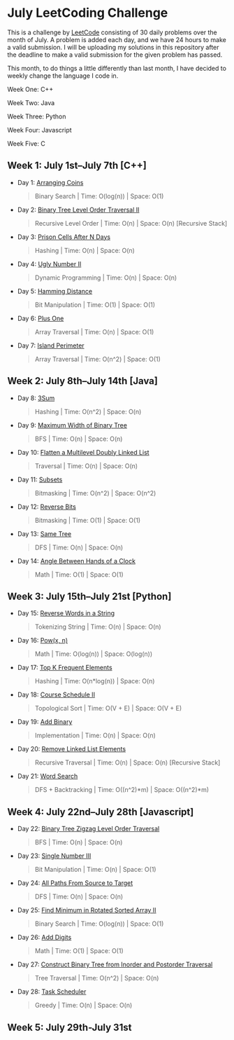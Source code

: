 # July LeetCoding Challenge

This is a challenge by [LeetCode](https://leetcode.com/explore/featured/card/july-leetcoding-challenge/) consisting of 30 daily problems over the month of July. A problem is added each day, and we have 24 hours to make a valid submission. I will be uploading my solutions in this repository after the deadline to make a valid submission for the given problem has passed.

This month, to do things a little differently than last month, I have decided to weekly change the language I code in. 

Week One: C++

Week Two: Java

Week Three: Python

Week Four: Javascript

Week Five: C


## Week 1: July 1st–July 7th [C++]

* Day 1: [Arranging Coins](https://leetcode.com/explore/featured/card/july-leetcoding-challenge/544/week-1-july-1st-july-7th/3377/)

    > Binary Search | 
    > Time: O(log(n)) |
    > Space: O(1)

* Day 2: [Binary Tree Level Order Traversal II](https://leetcode.com/explore/featured/card/july-leetcoding-challenge/544/week-1-july-1st-july-7th/3378/)

    > Recursive Level Order | 
    > Time: O(n) |
    > Space: O(n) [Recursive Stack]

* Day 3: [Prison Cells After N Days](https://leetcode.com/explore/featured/card/july-leetcoding-challenge/544/week-1-july-1st-july-7th/3379/)

    > Hashing | 
    > Time: O(n) |
    > Space: O(n)

* Day 4: [Ugly Number II](https://leetcode.com/explore/featured/card/july-leetcoding-challenge/544/week-1-july-1st-july-7th/3380/)

    > Dynamic Programming | 
    > Time: O(n) |
    > Space: O(n)

* Day 5: [Hamming Distance](https://leetcode.com/explore/featured/card/july-leetcoding-challenge/544/week-1-july-1st-july-7th/3381/)

    > Bit Manipulation | 
    > Time: O(1) |
    > Space: O(1)

* Day 6: [Plus One](https://leetcode.com/explore/featured/card/july-leetcoding-challenge/544/week-1-july-1st-july-7th/3382/)

    > Array Traversal | 
    > Time: O(n) |
    > Space: O(1)

* Day 7: [Island Perimeter](https://leetcode.com/explore/featured/card/july-leetcoding-challenge/544/week-1-july-1st-july-7th/3383/)

    > Array Traversal | 
    > Time: O(n^2) |
    > Space: O(1)


## Week 2: July 8th–July 14th [Java]

* Day 8: [3Sum](https://leetcode.com/explore/featured/card/july-leetcoding-challenge/545/week-2-july-8th-july-14th/3384/)

    > Hashing | 
    > Time: O(n^2) |
    > Space: O(n)

* Day 9: [Maximum Width of Binary Tree](https://leetcode.com/explore/featured/card/july-leetcoding-challenge/545/week-2-july-8th-july-14th/3385/)

    > BFS | 
    > Time: O(n) |
    > Space: O(n)

* Day 10: [Flatten a Multilevel Doubly Linked List](https://leetcode.com/explore/featured/card/july-leetcoding-challenge/545/week-2-july-8th-july-14th/3386/)

    > Traversal | 
    > Time: O(n) |
    > Space: O(n)

* Day 11: [Subsets](https://leetcode.com/explore/featured/card/july-leetcoding-challenge/545/week-2-july-8th-july-14th/3387/)

    > Bitmasking | 
    > Time: O(n^2) |
    > Space: O(n^2)

* Day 12: [Reverse Bits](https://leetcode.com/explore/featured/card/july-leetcoding-challenge/545/week-2-july-8th-july-14th/3388/)

    > Bitmasking | 
    > Time: O(1) |
    > Space: O(1)

* Day 13: [Same Tree](https://leetcode.com/explore/featured/card/july-leetcoding-challenge/545/week-2-july-8th-july-14th/3389/)

    > DFS | 
    > Time: O(n) |
    > Space: O(n)

* Day 14: [Angle Between Hands of a Clock](https://leetcode.com/explore/featured/card/july-leetcoding-challenge/545/week-2-july-8th-july-14th/3390/)

    > Math | 
    > Time: O(1) |
    > Space: O(1)


## Week 3: July 15th–July 21st [Python]

* Day 15: [Reverse Words in a String](https://leetcode.com/explore/featured/card/july-leetcoding-challenge/546/week-3-july-15th-july-21st/3391/)

    > Tokenizing String | 
    > Time: O(n) |
    > Space: O(n)

* Day 16: [Pow(x, n)](https://leetcode.com/explore/featured/card/july-leetcoding-challenge/546/week-3-july-15th-july-21st/3392/)

    > Math | 
    > Time: O(log(n)) |
    > Space: O(log(n))

* Day 17: [Top K Frequent Elements](https://leetcode.com/explore/featured/card/july-leetcoding-challenge/546/week-3-july-15th-july-21st/3393/)

    > Hashing | 
    > Time: O(n*log(n)) |
    > Space: O(n)

* Day 18: [Course Schedule II](https://leetcode.com/explore/featured/card/july-leetcoding-challenge/546/week-3-july-15th-july-21st/3394/)

    > Topological Sort | 
    > Time: O(V + E) |
    > Space: O(V + E)
    
* Day 19: [Add Binary](https://leetcode.com/explore/featured/card/july-leetcoding-challenge/546/week-3-july-15th-july-21st/3395/)

    > Implementation | 
    > Time: O(n) |
    > Space: O(n)

* Day 20: [Remove Linked List Elements](https://leetcode.com/explore/featured/card/july-leetcoding-challenge/546/week-3-july-15th-july-21st/3396/)

    > Recursive Traversal | 
    > Time: O(n) |
    > Space: O(n) [Recursive Stack]

* Day 21: [Word Search](https://leetcode.com/explore/featured/card/july-leetcoding-challenge/546/week-3-july-15th-july-21st/3397/)

    > DFS + Backtracking | 
    > Time: O((n^2)*m) |
    > Space: O((n^2)*m)
    

## Week 4: July 22nd–July 28th [Javascript]

* Day 22: [Binary Tree Zigzag Level Order Traversal](https://leetcode.com/explore/featured/card/july-leetcoding-challenge/547/week-4-july-22nd-july-28th/3398/)

    > BFS | 
    > Time: O(n) |
    > Space: O(n)

* Day 23: [Single Number III](https://leetcode.com/explore/featured/card/july-leetcoding-challenge/547/week-4-july-22nd-july-28th/3399/)

    > Bit Manipulation | 
    > Time: O(n) |
    > Space: O(1)

* Day 24: [All Paths From Source to Target](https://leetcode.com/explore/featured/card/july-leetcoding-challenge/547/week-4-july-22nd-july-28th/3400/)

    > DFS | 
    > Time: O(n) |
    > Space: O(n)

* Day 25: [Find Minimum in Rotated Sorted Array II](https://leetcode.com/explore/featured/card/july-leetcoding-challenge/547/week-4-july-22nd-july-28th/3401/)

    > Binary Search | 
    > Time: O(log(n)) |
    > Space: O(1)

* Day 26: [Add Digits](https://leetcode.com/explore/featured/card/july-leetcoding-challenge/547/week-4-july-22nd-july-28th/3402/)

    > Math | 
    > Time: O(1) |
    > Space: O(1)

* Day 27: [Construct Binary Tree from Inorder and Postorder Traversal](https://leetcode.com/explore/featured/card/july-leetcoding-challenge/547/week-4-july-22nd-july-28th/3403/)

    > Tree Traversal | 
    > Time: O(n^2) |
    > Space: O(n)

* Day 28: [Task Scheduler](https://leetcode.com/explore/featured/card/july-leetcoding-challenge/547/week-4-july-22nd-july-28th/3404/)

    > Greedy | 
    > Time: O(n) |
    > Space: O(n)

## Week 5: July 29th-July 31st
